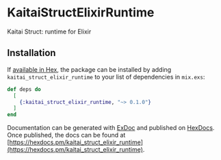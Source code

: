 # KaitaiStructElixirRuntime

Kaitai Struct: runtime for Elixir

## Installation

If [available in Hex](https://hex.pm/docs/publish), the package can be installed
by adding `kaitai_struct_elixir_runtime` to your list of dependencies in `mix.exs`:

```elixir
def deps do
  [
    {:kaitai_struct_elixir_runtime, "~> 0.1.0"}
  ]
end
```

Documentation can be generated with [ExDoc](https://github.com/elixir-lang/ex_doc)
and published on [HexDocs](https://hexdocs.pm). Once published, the docs can
be found at [https://hexdocs.pm/kaitai_struct_elixir_runtime](https://hexdocs.pm/kaitai_struct_elixir_runtime).

